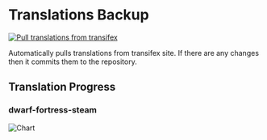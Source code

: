 # Translations Backup

[![Pull translations from transifex](https://github.com/dfint/translations-backup/actions/workflows/pull-translations.yml/badge.svg)](https://github.com/dfint/translations-backup/actions/workflows/pull-translations.yml)

Automatically pulls translations from transifex site. If there are any changes then it commits them to the repository.

## Translation Progress

### dwarf-fortress-steam

![Chart](https://quickchart.io/chart/render/sf-ad6bf18c-ed77-4d35-a2e1-52885e90db04)
<!--
### dwarf-fortress

![Chart](https://quickchart.io/chart/render/sf-09ea3f01-9c67-4f1e-b4f3-72b3362ce6bb)
-->